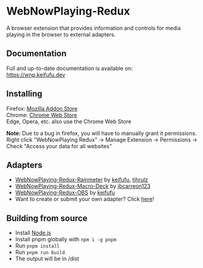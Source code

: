 # WebNowPlaying-Redux

A browser extension that provides information and controls for media playing in the browser to external adapters.

## Documentation

Full and up-to-date documentation is available on:  
https://wnp.keifufu.dev

## Installing

Firefox: [Mozilla Addon Store](https://addons.mozilla.org/en-US/firefox/addon/webnowplaying-redux)  
Chrome: [Chrome Web Store](https://chrome.google.com/webstore/detail/webnowplaying-redux/jfakgfcdgpghbbefmdfjkbdlibjgnbli)  
Edge, Opera, etc. also use the Chrome Web Store

**Note:** Due to a bug in firefox, you will have to manually grant it permissions.  
Right click "WebNowPlaying Redux" -> Manage Extension -> Permissions -> Check "Access your data for all websites"

## Adapters

- [WebNowPlaying-Redux-Rainmeter](https://github.com/keifufu/WebNowPlaying-Redux-Rainmeter) by [keifufu](https://github.com/keifufu), [tjhrulz](https://github.com/tjhrulz/)
- [WebNowPlaying-Redux-Macro-Deck](https://github.com/jbcarreon123/WebNowPlaying-Redux-Macro-Deck) by [jbcarreon123](https://github.com/jbcarreon123)
- [WebNowPlaying-Redux-OBS](https://github.com/keifufu/WebNowPlaying-Redux-OBS) by [keifufu](https://github.com/keifufu)
- Want to create or submit your own adapter? Click [here](https://github.com/keifufu/WebNowPlaying-Redux/blob/main/CreatingAdapters.md)!

## Building from source

- Install [Node.js](https://nodejs.org)
- Install pnpm globally with `npm i -g pnpm`
- Run `pnpm install`
- Run `pnpm run build`
- The output will be in /dist
